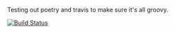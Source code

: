 Testing out poetry and travis to make sure it's all groovy.

[![Build Status](https://travis-ci.com/dmallubhotla/poetry_travis.svg?token=HjmKJgGV6jN3og7twhiJ&branch=master)](https://travis-ci.com/dmallubhotla/poetry_travis)